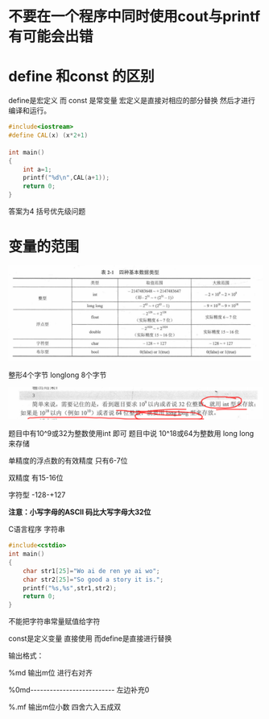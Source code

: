 # 不要在一个程序中同时使用cout与printf有可能会出错

# define 和const 的区别
define是宏定义 而 const 是常变量 宏定义是直接对相应的部分替换 然后才进行编译和运行。
```cpp
#include<iostream>
#define CAL(x) (x*2+1)

int main()
{
    int a=1;
    printf("%d\n",CAL(a+1));
    return 0;
}
```
答案为4 括号优先级问题

# 变量的范围

![1563526753694](assets/1563526753694.png)

整形4个字节 longlong  8个字节

![1563528046195](assets/1563528046195.png)

题目中有10^9或32为整数使用int 即可 题目中说 10^18或64为整数用 long long 来存储

单精度的浮点数的有效精度 只有6-7位

双精度 有15-16位

字符型 -128-+127

**注意：小写字母的ASCII 码比大写字母大32位**

C语言程序 字符串

```cpp
#include<cstdio>
int main()
{
    char str1[25]="Wo ai de ren ye ai wo";
    char str2[25]="So good a story it is.";
    printf("%s,%s",str1,str2);
    return 0;
}
```

不能把字符串常量赋值给字符

const是定义变量 直接使用 而define是直接进行替换

输出格式：

%md 输出m位 进行右对齐 

%0md-------------------------- 左边补充0

%.mf 输出m位小数 四舍六入五成双
